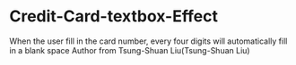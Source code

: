 Credit-Card-textbox-Effect
==========================

When the user fill in the card number, every four digits will automatically fill in a blank space
Author from Tsung-Shuan Liu(Tsung-Shuan Liu)
